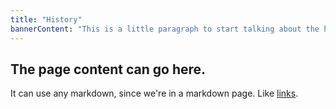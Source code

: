 ```yaml
---
title: "History"
bannerContent: "This is a little paragraph to start talking about the history of the company."
---
```

## The page content can go here.

It can use any markdown, since we're in a markdown page. Like [links](https://google.com).